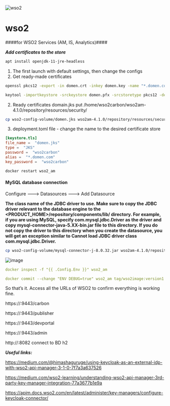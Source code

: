 ![wso2](https://ticxar.co/wp-content/uploads/2019/12/apimngr.png)
# wso2
####for WSO2 Services (AM, IS, Analytics)####

***Add certificates to the store***
```bash
apt install openjdk-11-jre-headless
```
1. The first launch with default settings, then change the configs
2. Get ready-made certificates
```bash
openssl pkcs12 -export -in domen.crt -inkey domen.key -name "*.domen.com" -certfile certificate_ca.crt -out domen.pfx
```
```bash
keytool -importkeystore -srckeystore domen.pfx -srcstoretype pkcs12 -destkeystore domen.jks -deststoretype JKS
```
2. Ready certificates domain.jks put /home/wso2carbon/wso2am-4.1.0/repository/resources/security/
```bash
cp wso2-config-volume/domen.jks wso2am-4.1.0/repository/resources/security/
```
3. deployment.toml file - change the name to the desired certificate store
```toml
[keystore.tls]
file_name =  "domen.jks"
type =  "JKS"
password =  "wso2carbon"
alias =  "*.domen.com"
key_password =  "wso2carbon"
```
```bash
docker restart wso2_am
```
#### MySQL database connection
Configure ---> Datasources ---> Add Datasource

**The class name of the JDBC driver to use. Make sure to copy the JDBC driver relevant to the database engine to the <PRODUCT_HOME>/repository/components/lib/ directory. For example, if you are using MySQL, specify com.mysql.jdbc.Driver as the driver and copy mysql-connector-java-5.XX-bin.jar file to this directory. If you do not copy the driver to this directory when you create the datasource, you will get an exception similar to Cannot load JDBC driver class com.mysql.jdbc.Driver.**

```bash
cp wso2-config-volume/mysql-connector-j-8.0.32.jar wso2am-4.1.0/repository/components/lib/
```
![image](https://user-images.githubusercontent.com/86954730/222174542-3cf461ce-be36-4cc4-9cbd-278e1c6c605f.png)
```yml
docker inspect -f "{{ .Config.Env }}" wso2_am
```
```yml
docker commit --change "ENV DEBUG=true" wso2_am tag/wso2image:version1
```

So that’s it. Access all the URLs of WSO2 to confirm everything is working fine.

https://<IP or Hostname>:9443/carbon

https://<IP or Hostname>:9443/publisher

https://<IP or Hostname>:9443/devportal

https://<IP or Hostname>:9443/admin

http://<IP or Hostname>:8082 connect to BD h2

___Useful links:___

https://medium.com/@himashaguruge/using-keycloak-as-an-external-idp-with-wso2-api-manager-3-1-0-7f7a3a637526

https://medium.com/wso2-learning/understanding-wso2-api-manager-3rd-party-key-manager-integration-77a3677b1e9a

https://apim.docs.wso2.com/en/latest/administer/key-managers/configure-keycloak-connector/
